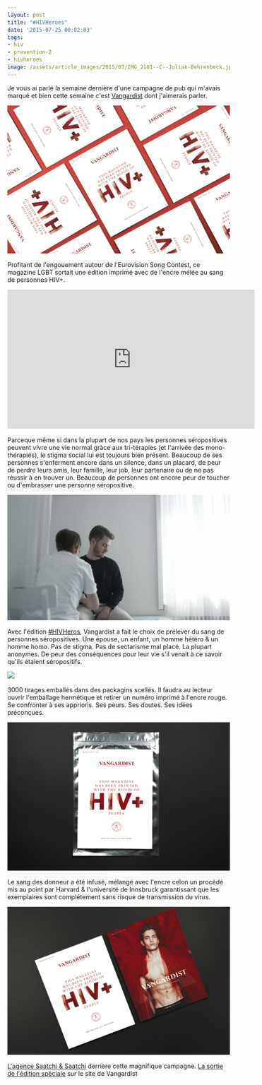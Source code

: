 ```yaml
---
layout: post
title: "#HIVHeroes"
date: '2015-07-25 00:02:03'
tags:
- hiv
- prevention-2
- hivheroes
image: /assets/article_images/2015/07/IMG_2181--C--Julian-Behrenbeck.jpg
---
```


Je vous ai parlé la semaine dernière d'une campagne de pub qui m'avais marqué et bien cette semaine c'est [Vangardist](http://www.vangardist.com/) dont j'aimerais parler.

![](/assets/article_images/2015/07/PRESS_3-1--C--Julian-Behrenbeck.jpg)

Profitant de l'engouement autour de l'Eurovision Song Contest, ce magazine LGBT sortait une édition imprimé avec de l'encre mélée au sang de personnes HIV+.

<iframe width="560" height="315" src="https://www.youtube.com/embed/c9b6lTRnRqQ" frameborder="0" allowfullscreen></iframe>

Parceque même si dans la plupart de nos pays les personnes séropositives peuvent vivre une vie normal gràce aux tri-térapies (et l'arrivée des mono-thérapies), le stigma social lui est toujours bien présent. Beaucoup de ses personnes s'enferment encore dans un silence, dans un placard, de peur de perdre leurs amis, leur famille, leur job, leur partenaire ou de ne pas réussir à en trouver un. Beaucoup de personnes ont encore peur de toucher ou d'embrasser une personne séropositive.

![](/assets/article_images/2015/07/0000475-jpg-JPEG.jpg)

Avec l'édition [#HIVHeros](http://www.hivheroes.org/), Vangardist a fait le choix de prélever du sang de personnes séropositives. Une épouse, un enfant, un homme hétéro & un homme homo. Pas de stigma. Pas de sectarisme mal placé. La plupart anonymes. De peur des conséquences pour leur vie s'il venait à ce savoir qu'ils étaient séropositifs.

![](/assets/article_images/2015/07/Wyndham-Mead--c--Andre-Gehrmann.jpg)

3000 tirages emballés dans des packagins scellés. Il faudra au lecteur ouvrir l'emballage hermétique et retirer un numéro imprimé à l'encre rouge. Se confronter à ses apprioris. Ses peurs. Ses doutes. Ses idées préconçues.

![](/assets/article_images/2015/07/Press_6-1--C--Julian-Behrenbeck-1.jpg)

Le sang des donneur a été infusé, mélangé avec l'encre celon un procédé mis au point par Harvard & l'université de Innsbruck garantissant que les exemplaires sont complétement sans risque de transmission du virus.

![](/assets/article_images/2015/07/Press_1-1--C--Julian-Behrenbeck.jpg)

[L'agence Saatchi & Saatchi](http://saatchi.com/en-us/news/vangardist-magazine-confronts-hiv-head-on-with-blood-infused-ink/) derrière cette magnifique campagne.
[La sortie de l'édition spéciale](http://www.vangardist.com/news-article/das-erste-magazin-gedruckt-mit-dem-blut-von-hiv-menschen) sur le site de Vangardist

